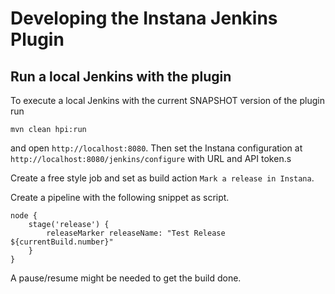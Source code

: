 # Developing the Instana Jenkins Plugin

## Run a local Jenkins with the plugin

To execute a local Jenkins with the current SNAPSHOT version of the plugin run
```
mvn clean hpi:run
```
and open `http://localhost:8080`.
Then set the Instana configuration at `http://localhost:8080/jenkins/configure` with URL and API token.s

Create a free style job and set as build action `Mark a release in Instana`.

Create a pipeline with the following snippet as script.
```
node {
    stage('release') {
        releaseMarker releaseName: "Test Release ${currentBuild.number}"
    }
}
```
A pause/resume might be needed to get the build done.